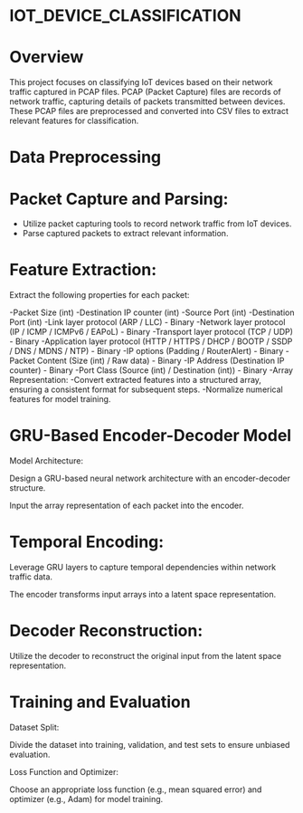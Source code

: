 # IOT_DEVICE_CLASSIFICATION


# Overview

This project focuses on classifying IoT devices based on their network traffic captured in PCAP files. PCAP (Packet Capture) files are records of network traffic, capturing details of packets transmitted between devices. These PCAP files are preprocessed and converted into CSV files to extract relevant features for classification.

# Data Preprocessing

# Packet Capture and Parsing:
- Utilize packet capturing tools to record network traffic from IoT devices.
- Parse captured packets to extract relevant information.

# Feature Extraction:

Extract the following properties for each packet:

-Packet Size (int)
-Destination IP counter (int)
-Source Port (int)
-Destination Port (int)
-Link layer protocol (ARP / LLC) - Binary
-Network layer protocol (IP / ICMP / ICMPv6 / EAPoL) - Binary
-Transport layer protocol (TCP / UDP) - Binary
-Application layer protocol (HTTP / HTTPS / DHCP / BOOTP / SSDP / DNS / MDNS / NTP) - Binary
-IP options (Padding / RouterAlert) - Binary
-Packet Content (Size (int) / Raw data) - Binary
-IP Address (Destination IP counter) - Binary
-Port Class (Source (int) / Destination (int)) - Binary
-Array Representation:
-Convert extracted features into a structured array, ensuring a consistent format for subsequent steps.
-Normalize numerical features for model training.


# GRU-Based Encoder-Decoder Model

Model Architecture:

Design a GRU-based neural network architecture with an encoder-decoder structure.

Input the array representation of each packet into the encoder.

# Temporal Encoding:
Leverage GRU layers to capture temporal dependencies within network traffic data.

The encoder transforms input arrays into a latent space representation.

# Decoder Reconstruction:

Utilize the decoder to reconstruct the original input from the latent space representation.

# Training and Evaluation

Dataset Split:

Divide the dataset into training, validation, and test sets to ensure unbiased evaluation.

Loss Function and Optimizer:

Choose an appropriate loss function (e.g., mean squared error) and optimizer (e.g., Adam) for model training.

